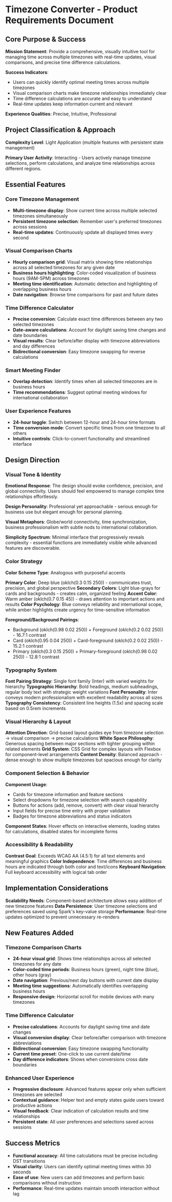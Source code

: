 # Timezone Converter - Product Requirements Document

## Core Purpose & Success

**Mission Statement**: Provide a comprehensive, visually intuitive tool for managing time across multiple timezones with real-time updates, visual comparisons, and precise time difference calculations.

**Success Indicators**: 
- Users can quickly identify optimal meeting times across multiple timezones
- Visual comparison charts make timezone relationships immediately clear
- Time difference calculations are accurate and easy to understand
- Real-time updates keep information current and relevant

**Experience Qualities**: Precise, Intuitive, Professional

## Project Classification & Approach

**Complexity Level**: Light Application (multiple features with persistent state management)

**Primary User Activity**: Interacting - Users actively manage timezone selections, perform calculations, and analyze time relationships across different regions.

## Essential Features

### Core Timezone Management
- **Multi-timezone display**: Show current time across multiple selected timezones simultaneously
- **Persistent timezone selection**: Remember user's preferred timezones across sessions
- **Real-time updates**: Continuously update all displayed times every second

### Visual Comparison Charts
- **Hourly comparison grid**: Visual matrix showing time relationships across all selected timezones for any given date
- **Business hours highlighting**: Color-coded visualization of business hours (9AM-5PM) across timezones
- **Meeting time identification**: Automatic detection and highlighting of overlapping business hours
- **Date navigation**: Browse time comparisons for past and future dates

### Time Difference Calculator
- **Precise conversion**: Calculate exact time differences between any two selected timezones
- **Date-aware calculations**: Account for daylight saving time changes and date boundaries
- **Visual results**: Clear before/after display with timezone abbreviations and day differences
- **Bidirectional conversion**: Easy timezone swapping for reverse calculations

### Smart Meeting Finder
- **Overlap detection**: Identify times when all selected timezones are in business hours
- **Time recommendations**: Suggest optimal meeting windows for international collaboration

### User Experience Features
- **24-hour toggle**: Switch between 12-hour and 24-hour time formats
- **Time conversion mode**: Convert specific times from one timezone to all others
- **Intuitive controls**: Click-to-convert functionality and streamlined interface

## Design Direction

### Visual Tone & Identity
**Emotional Response**: The design should evoke confidence, precision, and global connectivity. Users should feel empowered to manage complex time relationships effortlessly.

**Design Personality**: Professional yet approachable - serious enough for business use but elegant enough for personal planning.

**Visual Metaphors**: Globe/world connectivity, time synchronization, business professionalism with subtle nods to international collaboration.

**Simplicity Spectrum**: Minimal interface that progressively reveals complexity - essential functions are immediately visible while advanced features are discoverable.

### Color Strategy
**Color Scheme Type**: Analogous with purposeful accents

**Primary Color**: Deep blue (oklch(0.3 0.15 250)) - communicates trust, precision, and global perspective
**Secondary Colors**: Light blue-grays for cards and backgrounds - creates calm, organized feeling
**Accent Color**: Warm amber (oklch(0.7 0.15 45)) - draws attention to important actions and results
**Color Psychology**: Blue conveys reliability and international scope, while amber highlights create urgency for time-sensitive information

**Foreground/Background Pairings**:
- Background (oklch(0.98 0.02 250)) + Foreground (oklch(0.2 0.02 250)) - 16.7:1 contrast
- Card (oklch(0.95 0.04 250)) + Card-foreground (oklch(0.2 0.02 250)) - 15.2:1 contrast
- Primary (oklch(0.3 0.15 250)) + Primary-foreground (oklch(0.98 0.02 250)) - 12.8:1 contrast

### Typography System
**Font Pairing Strategy**: Single font family (Inter) with varied weights for hierarchy
**Typographic Hierarchy**: Bold headings, medium subheadings, regular body text with strategic weight variations
**Font Personality**: Inter conveys modern professionalism with excellent readability across all sizes
**Typography Consistency**: Consistent line heights (1.5x) and spacing scale based on 0.5rem increments

### Visual Hierarchy & Layout
**Attention Direction**: Grid-based layout guides eye from timezone selection → visual comparison → precise calculations
**White Space Philosophy**: Generous spacing between major sections with tighter grouping within related elements
**Grid System**: CSS Grid for complex layouts with Flexbox for component-level arrangements
**Content Density**: Balanced approach - dense enough to show multiple timezones but spacious enough for clarity

### Component Selection & Behavior
**Component Usage**:
- Cards for timezone information and feature sections
- Select dropdowns for timezone selection with search capability
- Buttons for actions (add, remove, convert) with clear visual hierarchy
- Input fields for precise time entry with proper validation
- Badges for timezone abbreviations and status indicators

**Component States**: Hover effects on interactive elements, loading states for calculations, disabled states for incomplete forms

### Accessibility & Readability
**Contrast Goal**: Exceeds WCAG AA (4.5:1) for all text elements and meaningful graphics
**Color Independence**: Time differences and business hours are indicated through both color and text/icons
**Keyboard Navigation**: Full keyboard accessibility with logical tab order

## Implementation Considerations

**Scalability Needs**: Component-based architecture allows easy addition of new timezone features
**Data Persistence**: User timezone selections and preferences saved using Spark's key-value storage
**Performance**: Real-time updates optimized to prevent unnecessary re-renders

## New Features Added

### Timezone Comparison Charts
- **24-hour visual grid**: Shows time relationships across all selected timezones for any date
- **Color-coded time periods**: Business hours (green), night time (blue), other hours (gray)
- **Date navigation**: Previous/next day buttons with current date display
- **Meeting time suggestions**: Automatically identifies overlapping business hours
- **Responsive design**: Horizontal scroll for mobile devices with many timezones

### Time Difference Calculator
- **Precise calculations**: Accounts for daylight saving time and date changes
- **Visual conversion display**: Clear before/after comparison with timezone abbreviations
- **Bidirectional conversion**: Easy timezone swapping functionality
- **Current time preset**: One-click to use current date/time
- **Day difference indicators**: Shows when conversions cross date boundaries

### Enhanced User Experience
- **Progressive disclosure**: Advanced features appear only when sufficient timezones are selected
- **Contextual guidance**: Helper text and empty states guide users toward productive actions
- **Visual feedback**: Clear indication of calculation results and time relationships
- **Persistent state**: All user preferences and selections saved across sessions

## Success Metrics

- **Functional accuracy**: All time calculations must be precise including DST transitions
- **Visual clarity**: Users can identify optimal meeting times within 30 seconds
- **Ease of use**: New users can add timezones and perform basic comparisons without instruction
- **Performance**: Real-time updates maintain smooth interaction without lag